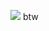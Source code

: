 ![](https://external-content.duckduckgo.com/iu/?u=https%3A%2F%2Fgweled.org%2Fimages%2Fdownload-archlinux.png&f=1&nofb=1&ipt=2ee34e2d9e1c745c4e7f1a7ac8744d76c6678410faa1c1a2b7fea9f7124381ab&ipo=images) btw
